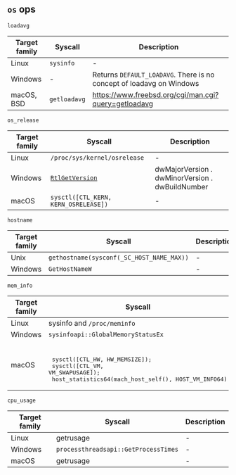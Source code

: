 ## `os` ops

`loadavg`

| Target family | Syscall      | Description                                                          |
| ------------- | ------------ | -------------------------------------------------------------------- |
| Linux         | `sysinfo`    | -                                                                    |
| Windows       | -            | Returns `DEFAULT_LOADAVG`. There is no concept of loadavg on Windows |
| macOS, BSD    | `getloadavg` | https://www.freebsd.org/cgi/man.cgi?query=getloadavg                 |

`os_release`

| Target family | Syscall                                                                                                    | Description                                     |
| ------------- | ---------------------------------------------------------------------------------------------------------- | ----------------------------------------------- |
| Linux         | `/proc/sys/kernel/osrelease`                                                                               | -                                               |
| Windows       | [`RtlGetVersion`](https://learn.microsoft.com/en-us/windows-hardware/drivers/ddi/wdm/nf-wdm-rtlgetversion) | dwMajorVersion . dwMinorVersion . dwBuildNumber |
| macOS         | `sysctl([CTL_KERN, KERN_OSRELEASE])`                                                                       | -                                               |

`hostname`

| Target family | Syscall                                   | Description |
| ------------- | ----------------------------------------- | ----------- |
| Unix          | `gethostname(sysconf(_SC_HOST_NAME_MAX))` | -           |
| Windows       | `GetHostNameW`                            | -           |

`mem_info`

| Target family | Syscall                                                                                                                                       | Description |
| ------------- | --------------------------------------------------------------------------------------------------------------------------------------------- | ----------- |
| Linux         | sysinfo and `/proc/meminfo`                                                                                                                   | -           |
| Windows       | `sysinfoapi::GlobalMemoryStatusEx`                                                                                                            | -           |
| macOS         | <br> <pre> sysctl([CTL_HW, HW_MEMSIZE]); <br> sysctl([CTL_VM, VM_SWAPUSAGE]); <br> host_statistics64(mach_host_self(), HOST_VM_INFO64) </pre> | -           |

`cpu_usage`

| Target family | Syscall                              | Description |
| ------------- | ------------------------------------ | ----------- |
| Linux         | getrusage                            | -           |
| Windows       | `processthreadsapi::GetProcessTimes` | -           |
| macOS         | getrusage                            | -           |
